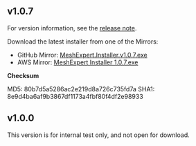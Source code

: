 
## v1.0.7

For version information, see the [release note](release-notes.md#v107).

Download the latest installer from one of the Mirrors:

* GitHub Mirror: [MeshExpert.Installer.v1.0.7.exe](https://github.com/DataMesh-OpenSource/MeshExpert-Live/releases/download/v1.0.7/MeshExpert.Installer.v1.0.7.exe "MeshExpert Installer v1.0.7")
* AWS Mirror: [MeshExpert Installer 1.0.7.exe](https://meshexpert-us.s3.amazonaws.com/MeshExpert%20Installer%201.0.7.exe)


**Checksum**

MD5: 80b7d5a5286ac2e219d8a726c735fd7a
SHA1: 8e9d4ba6af9b3867df1173a4fbf80f4df2e98933

## v1.0.0

This version is for internal test only, and not open for download.